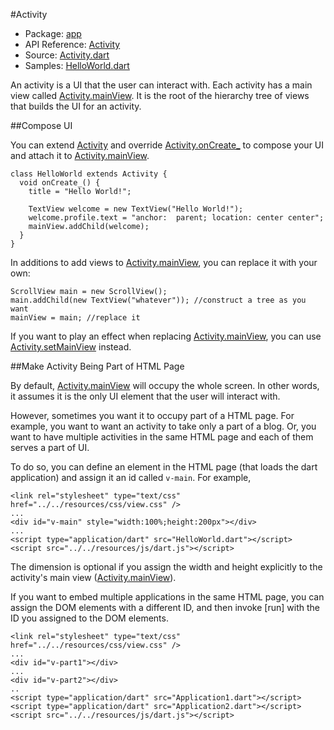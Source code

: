 #Activity

* Package: [app](api:)
* API Reference: [Activity](api:app)
* Source: [Activity.dart](source:client/app/src)
* Samples: [HelloWorld.dart](source:samples/helloworld)

An activity is a UI that the user can interact with. Each activity has a main view called [Activity.mainView](api:app). It is the root of the hierarchy tree of views that builds the UI for an activity.

##Compose UI

You can extend [Activity](api:app) and override [Activity.onCreate_](api:app) to
compose your UI and attach it to [Activity.mainView](api:app).

    class HelloWorld extends Activity {
      void onCreate_() {
        title = "Hello World!";
    
        TextView welcome = new TextView("Hello World!");
        welcome.profile.text = "anchor:  parent; location: center center";
        mainView.addChild(welcome);
      }
    }

In additions to add views to [Activity.mainView](api:app), you can replace it with your own:

    ScrollView main = new ScrollView();
    main.addChild(new TextView("whatever")); //construct a tree as you want
    mainView = main; //replace it

If you want to play an effect when replacing [Activity.mainView](api:app), you can use [Activity.setMainView](api:app) instead.

##Make Activity Being Part of HTML Page

By default, [Activity.mainView](api:app) will occupy the whole screen. In other words, it assumes it is the only UI element that the user will interact with.

However, sometimes you want it to occupy part of a HTML page. For example, you want to want an activity to take only a part of a blog. Or, you want to have multiple activities in the same HTML page and each of them serves a part of UI.

To do so, you can define an element in the HTML page (that loads the dart
application) and assign it an id called `v-main`. For example,

    <link rel="stylesheet" type="text/css" href="../../resources/css/view.css" />
    ...
    <div id="v-main" style="width:100%;height:200px"></div>
    ...
    <script type="application/dart" src="HelloWorld.dart"></script>
    <script src="../../resources/js/dart.js"></script>

The dimension is optional if you assign the width and height explicitly to the activity's main view ([Activity.mainView](api:app)).

If you want to embed multiple applications in the same HTML page, you can assign
the DOM elements with a different ID, and then invoke [run] with the ID you assigned to the DOM elements.

    <link rel="stylesheet" type="text/css" href="../../resources/css/view.css" />
    ...
    <div id="v-part1"></div>
    ...
    <div id="v-part2"></div>
    ..
    <script type="application/dart" src="Application1.dart"></script>
    <script type="application/dart" src="Application2.dart"></script>
    <script src="../../resources/js/dart.js"></script>
